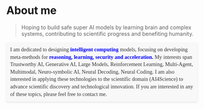 # About me #

> Hoping to build safe super AI models by learning brain and complex systems, contributing to scientific progress and benefiting humanity.
<div style="background-color: #F8F8F8; color: #333; font-family: 'Times New Roman', Tahoma, Geneva, Verdana, sans-serif; padding: 10px; border-radius: 4px; box-shadow: 0 2px 4px rgba(0,0,0,0.1); line-height: 1.4; margin-top: 10px;">I am dedicated to designing <b style='color:blue'>intelligent computing</b> models, focusing on developing meta-methods for <b style='color: blue'>reasoning, learning, security and acceleration.</b> My interests span Trustworthy AI, Generative AI, Large Models, Reinforcement Learning, Multi-Agent, Multimodal, Neuro-symbolic AI, Neural Decoding, Neural Coding. I am also interested in applying these technologies to the scientific domain (AI4Science) to advance scientific discovery and technological innovation. If you are interested in any of these topics, please feel free to contact me. </div>  

# 

<!--
**AbnerAI/AbnerAI** is a ✨ _special_ ✨ repository because its `README.md` (this file) appears on your GitHub profile.

Here are some ideas to get you started:

- 🔭 I’m currently working on ...
- 🌱 I’m currently learning ...
- 👯 I’m looking to collaborate on ...
- 🤔 I’m looking for help with ...
- 💬 Ask me about ...
- 📫 How to reach me: ...
- 😄 Pronouns: ...
- ⚡ Fun fact: ...
-->
